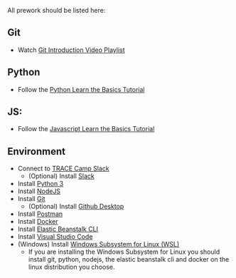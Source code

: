 All prework should be listed here:

## Git
* Watch [Git Introduction Video Playlist](https://www.youtube.com/watch?v=9GKpbI1siow&list=PLpcSpRrAaOarEpNz71TSfNVd0eQmsZSgN)

## Python
* Follow the [Python Learn the Basics Tutorial](https://www.learnpython.org/)

## JS:
* Follow the [Javascript Learn the Basics Tutorial](https://www.learn-js.org/)

## Environment
* Connect to [TRACE Camp Slack](https://join.slack.com/t/tracecamp/shared_invite/enQtNjc1MTUwODIxMjgyLWY0M2EwMjZmZjBmZDNjYzVhYzM5NWYzZTFjNGNlNGUxZDY4YTg1NGJlMGIyMGZmYTUxNTQ4ZGM5OGQ0ZDMyZmY)
  * (Optional) Install [Slack](https://slack.com/downloads/)
* Install [Python 3](https://www.python.org/downloads/)
* Install [NodeJS](https://nodejs.org/en/)
* Install [Git](https://git-scm.com/downloads)
  * (Optional) Install [Github Desktop](https://desktop.github.com/)
* Install [Postman](https://www.getpostman.com/downloads/)
* Install [Docker](https://docs.docker.com/v17.12/install/)
* Install [Elastic Beanstalk CLI](https://docs.aws.amazon.com/elasticbeanstalk/latest/dg/eb-cli3-install.html)
* Install [Visual Studio Code](https://code.visualstudio.com/Download)
* (Windows) Install [Windows Subsystem for Linux (WSL)](https://docs.microsoft.com/en-us/windows/wsl/install-win10)
  * If you are installing the Windows Subsystem for Linux you should install git, python, nodejs, the elastic beanstalk cli and docker on the linux distribution you choose.
